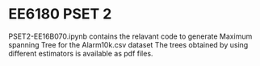# EE6180 PSET 2
PSET2-EE16B070.ipynb contains the relavant code to generate Maximum spanning Tree for the Alarm10k.csv dataset
The trees obtained by using different estimators is available as pdf files.

